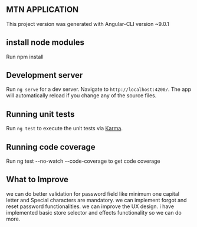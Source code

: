 ## MTN APPLICATION

This project version was generated with Angular-CLI version ~9.0.1

## install node modules

Run npm install


## Development server

Run `ng serve` for a dev server. Navigate to `http://localhost:4200/`. The app will automatically reload if you change any of the source files.


## Running unit tests

Run `ng test` to execute the unit tests via [Karma](https://karma-runner.github.io).

## Running code coverage

Run ng test --no-watch --code-coverage to get code coverage

## What to Improve

we can do better validation for password field like minimum one capital letter and Special characters are mandatory.
we can implement forgot and reset password functionalities.
we can improve the UX design.
i have implemented basic store selector and effects functionality so we can do more.






